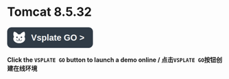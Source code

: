 # Tomcat 8.5.32

<a href="https://www.vsplate.com/?docker-compose=https://github.com/vsplate/dcenvs/tomcat/8.5.32"><img alt="VSPLATE GO" src="https://raw.githubusercontent.com/vsplate/images/master/vsgo_btn.png" width="200px"></a>

**Click the `VSPLATE GO` button to launch a demo online / 点击`VSPLATE GO`按钮创建在线环境**